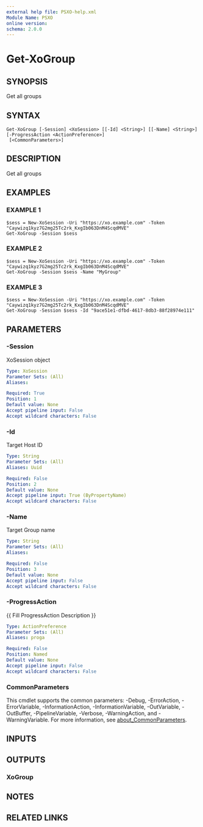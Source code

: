 ```yaml
---
external help file: PSXO-help.xml
Module Name: PSXO
online version:
schema: 2.0.0
---
```


# Get-XoGroup

## SYNOPSIS
Get all groups

## SYNTAX

```
Get-XoGroup [-Session] <XoSession> [[-Id] <String>] [[-Name] <String>] [-ProgressAction <ActionPreference>]
 [<CommonParameters>]
```

## DESCRIPTION
Get all groups

## EXAMPLES

### EXAMPLE 1
```
$sess = New-XoSession -Uri "https://xo.example.com" -Token "Caywizq1kyz7G2mg25Tc2rk_KxgIb063DnM4ScqdMVE"
Get-XoGroup -Session $sess
```

### EXAMPLE 2
```
$sess = New-XoSession -Uri "https://xo.example.com" -Token "Caywizq1kyz7G2mg25Tc2rk_KxgIb063DnM4ScqdMVE"
Get-XoGroup -Session $sess -Name "MyGroup"
```

### EXAMPLE 3
```
$sess = New-XoSession -Uri "https://xo.example.com" -Token "Caywizq1kyz7G2mg25Tc2rk_KxgIb063DnM4ScqdMVE"
Get-XoGroup -Session $sess -Id "9ace51e1-dfbd-4617-8db3-88f28974e111"
```

## PARAMETERS

### -Session
XoSession object

```yaml
Type: XoSession
Parameter Sets: (All)
Aliases:

Required: True
Position: 1
Default value: None
Accept pipeline input: False
Accept wildcard characters: False
```

### -Id
Target Host ID

```yaml
Type: String
Parameter Sets: (All)
Aliases: Uuid

Required: False
Position: 2
Default value: None
Accept pipeline input: True (ByPropertyName)
Accept wildcard characters: False
```

### -Name
Target Group name

```yaml
Type: String
Parameter Sets: (All)
Aliases:

Required: False
Position: 3
Default value: None
Accept pipeline input: False
Accept wildcard characters: False
```

### -ProgressAction
{{ Fill ProgressAction Description }}

```yaml
Type: ActionPreference
Parameter Sets: (All)
Aliases: proga

Required: False
Position: Named
Default value: None
Accept pipeline input: False
Accept wildcard characters: False
```

### CommonParameters
This cmdlet supports the common parameters: -Debug, -ErrorAction, -ErrorVariable, -InformationAction, -InformationVariable, -OutVariable, -OutBuffer, -PipelineVariable, -Verbose, -WarningAction, and -WarningVariable. For more information, see [about_CommonParameters](http://go.microsoft.com/fwlink/?LinkID=113216).

## INPUTS

## OUTPUTS

### XoGroup
## NOTES

## RELATED LINKS
